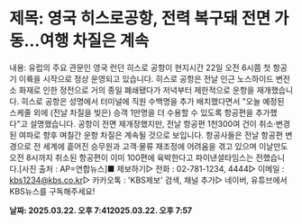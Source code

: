 # **제목: 영국 히스로공항, 전력 복구돼 전면 가동…여행 차질은 계속**

  내용: 유럽의 주요 관문인 영국 런던 히스로 공항이 현지시간 22일 오전 6시쯤 첫 항공기 이륙을 시작으로 정상 운영되고 있습니다. 히스로 공항은 전날 인근 노스하이드 변전소 화재로 인한 정전으로 거의 종일 폐쇄됐다가 저녁부터 제한적으로 운항을 재개했습니다. 히스로 공항은 성명에서 터미널에 직원 수백명을 추가 배치했다면서 "오늘 예정된 스케줄 외에 (전날 차질을 빚은) 승객 1만명을 더 수용할 수 있도록 항공편을 추가했다"고 설명했습니다. 공항이 전면 재개장했지만, 전날 항공편 1천300여 건이 취소·변경된 여파로 향후 며칠간 운항 차질은 계속될 것으로 보입니다. 항공사들은 전날 항공편 변경으로 전 세계에 흩어진 승무원과 고객·물류 재조정에 어려움을 겪고 있으며 이날만도 오전 8시까지 취소된 항공편이 이미 100편에 육박한다고 파이낸셜타임스는 전했습니다.[사진 출처 : AP=연합뉴스]■ 제보하기▷ 전화 : 02-781-1234, 4444▷ 이메일 : kbs1234@kbs.co.kr▷ 카카오톡 : 'KBS제보' 검색, 채널 추가▷ 네이버, 유튜브에서 KBS뉴스를 구독해주세요!

  **날짜: 2025.03.22. 오후 7:412025.03.22. 오후 7:57**